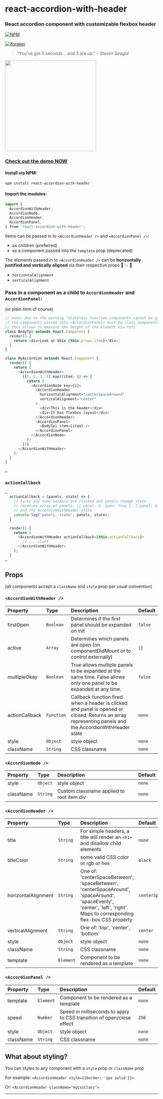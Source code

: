 # react-accordion-with-header

### React accordion component with customizable flexbox header

[![NPM](https://nodei.co/npm/react-accordion-with-header.png?downloads=true)](https://nodei.co/npm/react-accordion-with-header?downloads=true)

[![jforaker](https://circleci.com/gh/jforaker/react-accordion-with-header.svg?style=svg)](LINK)

> "You've got 5 seconds... and 3 are up." - _Steven Seagal_

<img src="https://media.giphy.com/media/BakXonJxQzoIM/giphy.gif" width="300" />

### [Check out the demo NOW](https://react-accordion-with-header.now.sh/)

#### Install via NPM:

```
npm install react-accordion-with-header
```

#### Import the modules:

```javascript
import {
  AccordionWithHeader,
  AccordionNode,
  AccordionHeader,
  AccordionPanel,
} from 'react-accordion-with-header';
```

Items can be passed in to `<AccordionHeader />` and `<AccordionPanel />`:

- as children (preferred)
- as a component passed into the `template` prop (deprecated)

The elements passed in to `<AccordionHeader />` can be **horizontally justified and vertically aligned** via their respective props
:tada: :boom: :beers:

- `horizontalAlignment`
- `verticalAlignment`

### Pass in a component as a child to `AccordionHeader` and `AccordionPanel`:

(or plain html of course)

```javascript
// note: due to the warning "Stateless function components cannot be given refs. Attempts to access this ref will fail."
// the components passed into <AccordionPanel> must be class components
// this allows to measure the height of the element via refs
class BodyTpl extends React.Component {
  render() {
    return <div>Look at this {this.props.item}</div>;
  }
}

class MyAccordion extends React.Component {
  render() {
    return (
      <AccordionWithHeader>
        {[1, 2, 3, 4].map((item, i) => {
          return (
            <AccordionNode key={i}>
              <AccordionHeader
                horizontalAlignment="centerSpaceAround"
                verticalAlignment="center"
              >
                <div>This is the header</div>
                <div>It has flexbox layout</div>
              </AccordionHeader>
              <AccordionPanel>
                <BodyTpl item={item} />
              </AccordionPanel>
            </AccordionNode>
          );
        })}
      </AccordionWithHeader>
    );
  }
}

…
```

### `actionCallback`

```javascript
…
  actionCallback = (panels, state) => {
    // fires any time headers are clicked and panels change state
    // receives array of panels: [{ panel: 3, open: true }, { panel: 6, open: true }]
    // and the AccordionWithHeader state
    console.log('panels, state', panels, state);
  }

  render() {
    return (
      <AccordionWithHeader actionCallback={this.actionCallback}>
        // ... stuff
      </AccordionWithHeader>
    );
  }
…
```

## Props

(all components accept a `className` and `style` prop per usual convention)

### `<AccordionWithHeader />`

| Property       | Type       | Description                                                                                                                                            | Default |
| :------------- | :--------- | :----------------------------------------------------------------------------------------------------------------------------------------------------- | :------ |
| firstOpen      | `Boolean`  | Determines if the first panel should be expanded on init                                                                                               | `false` |
| active         | `Array`    | Determines which panels are open (on componentDidMount or to control externally)                                                                       | `[]`    |
| multipleOkay   | `Boolean`  | True allows multiple panels to be expanded at the same time. False allows only one panel to be expanded at any time.                                   | `false` |
| actionCallback | `Function` | Callback function fired when a header is clicked and panel is opened or closed. Returns an array representing panels and the AccordionWithHeader state | `none`  |
| style          | `Object`   | style object                                                                                                                                           | `none`  |
| className      | `String`   | CSS classname                                                                                                                                          | `none`  |

### `<AccordionNode />`

| Property  | Type     | Description                               | Default |
| :-------- | :------- | :---------------------------------------- | :------ |
| style     | `Object` | style object                              | `none`  |
| className | `String` | Custom classname applied to root item div | `none`  |

### `<AccordionHeader />`

| Property            | Type      | Description                                                                                                                                                             | Default             |
| :------------------ | :-------- | :---------------------------------------------------------------------------------------------------------------------------------------------------------------------- | :------------------ |
| title               | `String`  | For simple headers, a title will render an `<h1>` and disallow child elements                                                                                           | `none`              |
| titleColor          | `String`  | some valid CSS color or rgb or hex                                                                                                                                      | `black`             |
| horizontalAlignment | `String`  | One of: 'centerSpaceBetween', 'spaceBetween', 'centerSpaceAround', 'spaceAround', 'spaceEvenly', 'center', 'left', 'right'. Maps to corresponding flex-box CSS property | `centerSpaceAround` |
| verticalAlignment   | `String`  | One of: 'top', 'center', 'bottom'                                                                                                                                       | `center`            |
| style               | `Object`  | style object                                                                                                                                                            | `none`              |
| className           | `String`  | CSS classname                                                                                                                                                           | `none`              |
| template            | `Element` | Component to be rendered as a template                                                                                                                                  | `none`              |

### `<AccordionPanel />`

| Property  | Type      | Description                                                           | Default |
| :-------- | :-------- | :-------------------------------------------------------------------- | :------ |
| template  | `Element` | Component to be rendered as a template                                | `none`  |
| speed     | `Number`  | Speed in milliseconds to apply to CSS transition of open/close effect | `250`   |
| style     | `Object`  | style object                                                          | `none`  |
| className | `String`  | CSS classname                                                         | `none`  |

## What about styling?

You can styles to any component with a `style` prop or `className` prop

For example: `<AccordionHeader style={{border: '1px solid'}}>`

Or: `<AccordionHeader className="myCssClass">`

---
